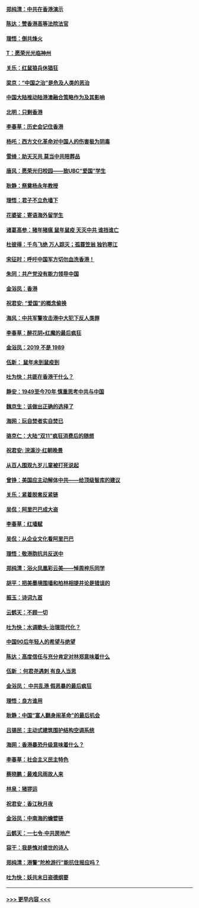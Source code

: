 #### [郑纯清：中共在香港演示](../pages/nsc993/n11670539.md?t=11211444) 
#### [陈达：赞香港高等法院法官](../pages/nsc993/n11669542.md?t=11211444) 
#### [理悟：倒共烽火](../pages/nsc993/n11668844.md?t=11211444) 
#### [T：愿荣光光临神州](../pages/nsc993/n11668421.md?t=11211444) 
#### [关乐：红鼠狼兵休猖狂](../pages/nsc993/n11668378.md?t=11211444) 
#### [梁京：“中国之治”是危及人类的恶治](../pages/nsc993/n11668328.md?t=11211444) 
#### [中国大陆推动陆港澳融合策略作为及其影响](../pages/nsc993/n11668157.md?t=11211444) 
#### [北明：只剩香港](../pages/nsc993/n11668002.md?t=11211444) 
#### [李春草：历史会记住香港](../pages/nsc993/n11667927.md?t=11211444) 
#### [杨吒：西方文化革命对中国人的伤害极为阴毒](../pages/nsc993/n11664521.md?t=11211444) 
#### [雪绮：助天灭共 莫当中共陪葬品](../pages/nsc993/n11662650.md?t=11211444) 
#### [唐风：愿荣光归校园——致UBC“爱国”学生](../pages/nsc993/n11662194.md?t=11211444) 
#### [耿静：祭奠杨永年教授](../pages/nsc993/n11662514.md?t=11211444) 
#### [理悟：君子不立危墙下](../pages/nsc993/n11662172.md?t=11211444) 
#### [花婆娑：寄语海外留学生](../pages/nsc993/n11662121.md?t=11211444) 
#### [诸葛高参：猪年猪瘟 鼠年鼠疫 天灭中共 谁挡谁亡](../pages/nsc993/n11661980.md?t=11211444) 
#### [杜彼得：千鸟飞绝 万人踪灭；孤蓑笠翁 独钓寒江](../pages/nsc993/n11661170.md?t=11211444) 
#### [宋征时：呼吁中国军方切勿血洗香港！](../pages/nsc993/n11415318.md?t=11211444) 
#### [朱同：共产党没有能力领导中国](../pages/nsc993/n11660421.md?t=11211444) 
#### [金浴凤：香港](../pages/nsc993/n11660419.md?t=11211444) 
#### [祝君安: “爱国”的概念偷换](../pages/nsc993/n11659706.md?t=11211444) 
#### [海风：中共军警攻击港中大犯下反人类罪](../pages/nsc993/n11659632.md?t=11211444) 
#### [李春草：醉花阴•红魔的最后疯狂](../pages/nsc993/n11659287.md?t=11211444) 
#### [金浴凤：2019 不是 1989](../pages/nsc993/n11657663.md?t=11211444) 
#### [伍新： 鼠年未到鼠疫到](../pages/nsc993/n11655098.md?t=11211444) 
#### [吐为快：共匪在香港干什么？](../pages/nsc993/n11654891.md?t=11211444) 
#### [静安：1949至今70年 慎重思考中共与中国](../pages/nsc993/n11651244.md?t=11211444) 
#### [魏京生：该做出正确的选择了](../pages/nsc993/n11653084.md?t=11211444) 
#### [海网：玩自焚者实自焚已](../pages/nsc993/n11652423.md?t=11211444) 
#### [骆克仁：大陆“双11”疯狂消费后的随想](../pages/nsc993/n11652305.md?t=11211444) 
#### [祝君安: 浣溪沙·红朝晚景](../pages/nsc993/n11652258.md?t=11211444) 
#### [从百人围观九岁儿童被打死说起](../pages/nsc993/n11651030.md?t=11211444) 
#### [曾铮：美国应主动解体中共——给顶级智库的建议](../pages/nsc993/n11649888.md?t=11211444) 
#### [关乐：紧着脱套反紧链](../pages/nsc993/n11649069.md?t=11211444) 
#### [吴侃：阿里巴巴成大盗](../pages/nsc993/n11645523.md?t=11211444) 
#### [李春草：红墙赋](../pages/nsc993/n11646389.md?t=11211444) 
#### [吴侃：从企业文化看阿里巴巴](../pages/nsc993/n11645476.md?t=11211444) 
#### [理悟：敬港胞抗共反送中](../pages/nsc993/n11645466.md?t=11211444) 
#### [郑纯清：浴火凤凰彩云美——悼周梓乐同学](../pages/nsc993/n11645155.md?t=11211444) 
#### [胡平：把美墨境围墙和柏林相提并论是错误的](../pages/nsc993/n11645134.md?t=11211444) 
#### [振玉：诗词九首](../pages/nsc993/n11644081.md?t=11211444) 
#### [云鹤天：不顾一切](../pages/nsc993/n11643508.md?t=11211444) 
#### [吐为快：水调歌头·治理现代化？](../pages/nsc993/n11643485.md?t=11211444) 
#### [中国90后年轻人的希望与绝望](../pages/nsc993/n11642317.md?t=11211444) 
#### [陈达：高度信任与充分肯定对林郑意味着什么](../pages/nsc993/n11641441.md?t=11211444) 
#### [伍新 ：何君尧遇刺 有良人当思](../pages/nsc993/n11641503.md?t=11211444) 
#### [金浴凤： 中共乱港  假恶暴的最后疯狂](../pages/nsc993/n11641495.md?t=11211444) 
#### [理悟：良方谁用](../pages/nsc993/n11641463.md?t=11211444) 
#### [耿静：中国“富人翻身闹革命”的最后机会](../pages/nsc993/n11640655.md?t=11211444) 
#### [吕锡民：主动式建筑围护结构空调系统](../pages/nsc993/n11640168.md?t=11211444) 
#### [海网：香港暴恐升级意味着什么？](../pages/nsc993/n11635904.md?t=11211444) 
#### [李春草：社会主义民主特色](../pages/nsc993/n11634657.md?t=11211444) 
#### [蔡晓鹏：最难风雨故人来](../pages/nsc993/n11633145.md?t=11211444) 
#### [林泉：猪猡运](../pages/nsc993/n11631469.md?t=11211444) 
#### [祝君安：香江秋月夜](../pages/nsc993/n11631440.md?t=11211444) 
#### [金浴凤：中南海的蟾嬖链](../pages/nsc993/n11631290.md?t=11211444) 
#### [云鹤天：一七令·中共房地产](../pages/nsc993/n11630084.md?t=11211444) 
#### [容干：我是愧对盛世的诗人](../pages/nsc993/n11630059.md?t=11211444) 
#### [郑纯清：港警“陀枪游行”能抗住报应吗？](../pages/nsc993/n11629999.md?t=11211444) 
#### [吐为快：妖共末日盗德纲要](../pages/nsc993/n11628610.md?t=11211444) 

----
#### [ >>> 更早内容 <<< ](../indexes/nsc993-earlier.md)
